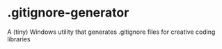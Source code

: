 # .gitignore-generator
A (tiny) Windows utility that generates .gitignore files for creative coding libraries
